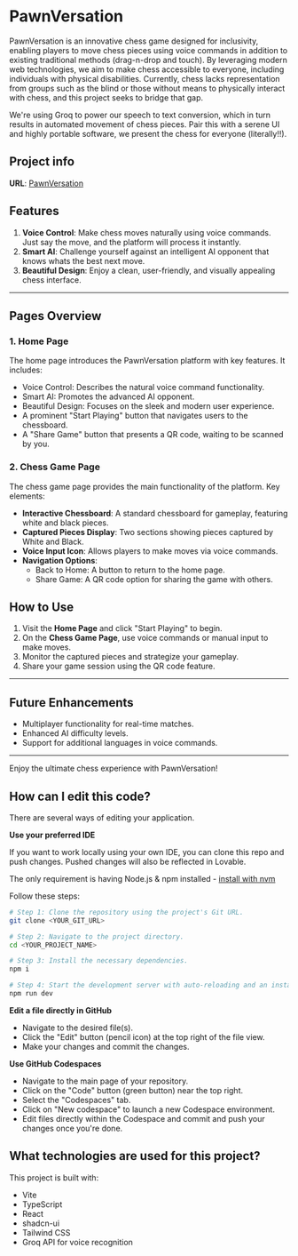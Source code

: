 # PawnVersation

PawnVersation is an innovative chess game designed for inclusivity, enabling players to move chess pieces using voice commands in addition to existing traditional methods (drag-n-drop and touch). By leveraging modern web technologies, we aim to make chess accessible to everyone, including individuals with physical disabilities. Currently, chess lacks representation from groups such as the blind or those without means to physically interact with chess, and this project seeks to bridge that gap.

We're using Groq to power our speech to text conversion, which in turn results in automated movement of chess pieces. Pair this with a serene UI and highly portable software, we present the chess for everyone (literally!!).

## Project info

**URL**: [PawnVersation](https://pawnversation.vercel.app/)

## Features

1. **Voice Control**: Make chess moves naturally using voice commands. Just say the move, and the platform will process it instantly.
2. **Smart AI**: Challenge yourself against an intelligent AI opponent that knows whats the best next move.
3. **Beautiful Design**: Enjoy a clean, user-friendly, and visually appealing chess interface.

---

## Pages Overview

### **1. Home Page**

The home page introduces the PawnVersation platform with key features. It includes:
  - Voice Control: Describes the natural voice command functionality.
  - Smart AI: Promotes the advanced AI opponent.
  - Beautiful Design: Focuses on the sleek and modern user experience.
- A prominent "Start Playing" button that navigates users to the chessboard.
- A "Share Game" button that presents a QR code, waiting to be scanned by you.

### **2. Chess Game Page**

The chess game page provides the main functionality of the platform. Key elements:

- **Interactive Chessboard**: A standard chessboard for gameplay, featuring white and black pieces.
- **Captured Pieces Display**: Two sections showing pieces captured by White and Black.
- **Voice Input Icon**: Allows players to make moves via voice commands.
- **Navigation Options**:
  - Back to Home: A button to return to the home page.
  - Share Game: A QR code option for sharing the game with others.


## How to Use

1. Visit the **Home Page** and click "Start Playing" to begin.
2. On the **Chess Game Page**, use voice commands or manual input to make moves.
3. Monitor the captured pieces and strategize your gameplay.
4. Share your game session using the QR code feature.

---

## Future Enhancements

- Multiplayer functionality for real-time matches.
- Enhanced AI difficulty levels.
- Support for additional languages in voice commands.

---

Enjoy the ultimate chess experience with PawnVersation!

## How can I edit this code?

There are several ways of editing your application.

**Use your preferred IDE**

If you want to work locally using your own IDE, you can clone this repo and push changes. Pushed changes will also be reflected in Lovable.

The only requirement is having Node.js & npm installed - [install with nvm](https://github.com/nvm-sh/nvm#installing-and-updating)

Follow these steps:

```sh
# Step 1: Clone the repository using the project's Git URL.
git clone <YOUR_GIT_URL>

# Step 2: Navigate to the project directory.
cd <YOUR_PROJECT_NAME>

# Step 3: Install the necessary dependencies.
npm i

# Step 4: Start the development server with auto-reloading and an instant preview.
npm run dev
```

**Edit a file directly in GitHub**

- Navigate to the desired file(s).
- Click the "Edit" button (pencil icon) at the top right of the file view.
- Make your changes and commit the changes.

**Use GitHub Codespaces**

- Navigate to the main page of your repository.
- Click on the "Code" button (green button) near the top right.
- Select the "Codespaces" tab.
- Click on "New codespace" to launch a new Codespace environment.
- Edit files directly within the Codespace and commit and push your changes once you're done.

## What technologies are used for this project?

This project is built with:

- Vite
- TypeScript
- React
- shadcn-ui
- Tailwind CSS
- Groq API for voice recognition
